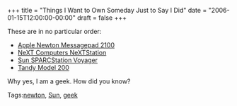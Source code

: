 +++
title = "Things I Want to Own Someday Just to Say I Did"
date = "2006-01-15T12:00:00-00:00"
draft = false
+++

These are in no particular order:

-   [Apple Newton Messagepad
    2100](http://www.everymac.com/systems/apple/messagepad/stats/newton_mp_2100.html)
-   [NeXT Computers
    NeXTStation](http://www.old-computers.com/museum/computer.asp?st=1&c=555)
-   [Sun SPARCStation
    Voyager](http://www.milestonesolutions.com/voyager/)
-   [Tandy Model
    200](http://www.old-computers.com/museum/computer.asp?st=1&c=234)

Why yes, I am a geek. How did you know?

Tags:<a href="http://technorati.com/tag/newton" rel="tag">newton</a>,
<a href="http://technorati.com/tag/Sun" rel="tag">Sun</a>,
<a href="http://technorati.com/tag/geek" rel="tag">geek</a>

